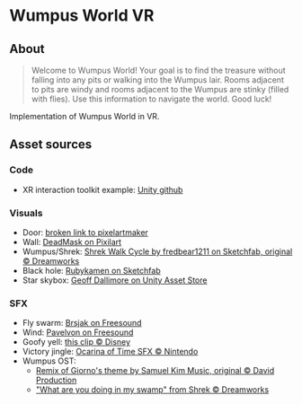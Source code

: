 # Wumpus World VR

## About

> Welcome to Wumpus World!
> Your goal is to find the treasure without falling into any pits or walking into the Wumpus lair.
> Rooms adjacent to pits are windy and rooms adjacent to the Wumpus are stinky (filled with flies).
> Use this information to navigate the world. Good luck!

Implementation of Wumpus World in VR.

## Asset sources

### Code

- XR interaction toolkit example: [Unity github](https://github.com/Unity-Technologies/XR-Interaction-Toolkit-Examples)

### Visuals

- Door: [broken link to pixelartmaker](https://pixelartmaker.com/art/98108c953635800)
- Wall: [DeadMask on Pixilart](https://www.pixilart.com/art/dungeon-wall-texture-9e8e240693123e6)
- Wumpus/Shrek: [Shrek Walk Cycle by fredbear1211 on Sketchfab, original &copy; Dreamworks](https://sketchfab.com/3d-models/shrek-walk-cycle-cd5a1e1cd7dd4effa3df11bcaea915f4)
- Black hole: [Rubykamen on Sketchfab](https://sketchfab.com/3d-models/blackhole-74cbeaeae2174a218fe9455d77902b5c)
- Star skybox: [Geoff Dallimore on Unity Asset Store](https://assetstore.unity.com/packages/3d/environments/sci-fi/real-stars-skybox-lite-116333)

### SFX

- Fly swarm: [Brsjak on Freesound](https://freesound.org/people/Brsjak/sounds/623134/)
- Wind: [Pavelvon on Freesound](https://freesound.org/people/pavelvon/sounds/396533/)
- Goofy yell: [this clip &copy; Disney](https://www.youtube.com/watch?v=MUL5w91dzbo)
- Victory jingle: [Ocarina of Time SFX &copy; Nintendo](https://www.youtube.com/watch?v=5VRr9NG7RE0)
- Wumpus OST:
  - [Remix of Giorno's theme by Samuel Kim Music, original &copy; David Production](https://www.youtube.com/watch?v=hRok6zPZKMA)
  - ["What are you doing in my swamp" from Shrek &copy; Dreamworks](https://www.youtube.com/watch?v=psFzJv8g6jc)
